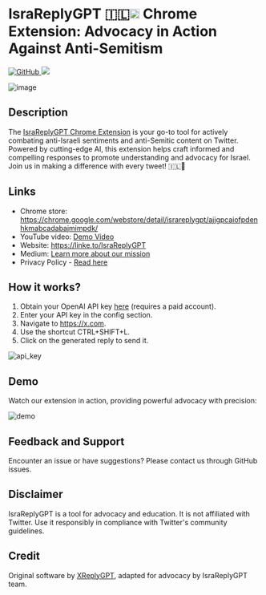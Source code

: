 <p align='center'>
    <h1>IsraReplyGPT 🇮🇱<img alt="Israel Flag" height="20" width="auto" src="https://raw.githubusercontent.com/hampusborgos/country-flags/main/png/il.png"> Chrome Extension: Advocacy in Action Against Anti-Semitism</h1>
    <a href="https://github.com/TheSnowGuru/IsraReplyGPT/blob/main/LICENSE">
        <img alt="GitHub" src="https://img.shields.io/github/license/marcolivierbouch/XReplyGPT">
    </a>
     <a href="https://discord.gg/HXduBWpd3U">
    <img src="https://img.shields.io/badge/Join-Discord-blue.svg"/>
  </a>
</p>



![image](https://github.com/TheSnowGuru/IsraReplyGPT/assets/5313475/6fdef3bc-a479-4e55-987d-4776bb79aee7)
## Description
The [IsraReplyGPT Chrome Extension](https://chrome.google.com/webstore/detail/israreplygpt/) is your go-to tool for actively combating anti-Israeli sentiments and anti-Semitic content on Twitter. Powered by cutting-edge AI, this extension helps craft informed and compelling responses to promote understanding and advocacy for Israel. Join us in making a difference with every tweet! 🇮🇱🌟

## Links
- Chrome store: https://chrome.google.com/webstore/detail/israreplygpt/ajjgpcaiofpdenhkmabcadabajmimpdk/
- YouTube video: [Demo Video](https://linke.to/IsraReplyGPT)
- Website: https://linke.to/IsraReplyGPT
- Medium: [Learn more about our mission](https://linke.to/IsraReplyGPT)
- Privacy Policy - [Read here](https://docs.google.com/document/d/1-0j2NJLGu-5LMA-4PSNVRjfiqBzUq0nLjFJbuPoCUHA/edit?usp=sharing)

## How it works?
1. Obtain your OpenAI API key [here](https://platform.openai.com/account/api-keys) (requires a paid account).
2. Enter your API key in the config section.
3. Navigate to https://x.com.
4. Use the shortcut CTRL+SHIFT+L.
5. Click on the generated reply to send it.

![api_key](./chrome_img/generate_api_key.gif)

## Demo
Watch our extension in action, providing powerful advocacy with precision:

![demo](./chrome_img/demo.gif)

## Feedback and Support
Encounter an issue or have suggestions? Please contact us through GitHub issues.

## Disclaimer
IsraReplyGPT is a tool for advocacy and education. It is not affiliated with Twitter. Use it responsibly in compliance with Twitter's community guidelines.

## Credit
Original software by [XReplyGPT](xreplygpt.com), adapted for advocacy by IsraReplyGPT team.


